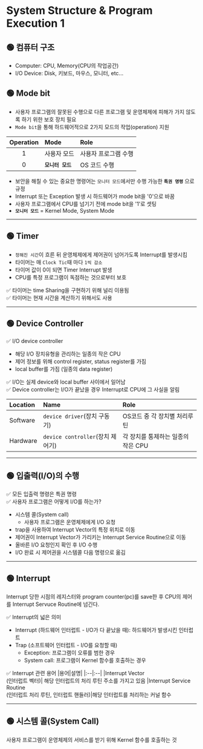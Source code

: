 # System Structure & Program Execution 1
## 🟢 컴퓨터 구조
- Computer: CPU, Memory(CPU의 작업공간)
- I/O Device: Disk, 키보드, 마우스, 모니터, etc...

## 🟢 Mode bit
- 사용자 프로그램의 잘못된 수행으로 다른 프로그램 및 운영체제에 피해가 가지 않도록 하기 위한 보호 장치 필요
- `Mode bit`을 통해 하드웨어적으로 2가지 모드의 작업(operation) 지원   

|Operation|Mode|Role|
|:--:|:--|:--|
|1|사용자 모드|사용자 프로그램 수행|
|0|**`모니터 모드`**|OS 코드 수행|
- 보안을 해칠 수 있는 중요한 명령어는 `모니터 모드`에서만 수행 가능한 **`특권 명령`** 으로 규정
- Interrupt 또는 Exception 발생 시 하드웨어가 mode bit을 '0'으로 바꿈
- 사용자 프로그램에서 CPU를 넘기기 전에 mode bit을 '1'로 셋팅
- **`모니터 모드`** = Kernel Mode, System Mode

---
## 🟢 Timer
- `정해진 시간`이 흐른 뒤 운영체제에게 제어권이 넘어가도록 Interrupt를 발생시킴
- 타이머는 매 `Clock Tic`때 마다 `1씩 감소`
- 타이머 값이 0이 되면 Timer Interrupt 발생
- CPU를 특정 프로그램이 독점하는 것으로부터 보호   

✅ 타이머는 time Sharing을 구현하기 위해 널리 이용됨   
✅ 타이머는 현재 시간을 계산하기 위해서도 사용

---
## 🟢 Device Controller
✅ I/O device controller 

  - 해당 I/O 장치유형을 관리하는 일종의 작은 CPU
  - 제어 정보를 위해 control register, status register를 가짐
  - local buffer를 가짐 (일종의 data register)

✅ I/O는 실제 device와 local buffer 사이에서 일어남   
✅ Device controller는 I/O가 끝났을 경우 Interrupt로 CPU에 그 사실을 알림   

|Location|Name|Role|
|:---|:---|:---|
|Software|`device driver`(장치 구동기)|OS코드 중 각 장치별 처리루틴|
|Hardware|`device controller`(장치 제어기)|각 장치를 통제하는 일종의 작은 CPU|

---
## 🟢 입출력(I/O)의 수행
✅ 모든 입출력 명령은 특권 명령   
✅ 사용자 프로그램은 어떻게 I/O를 하는가?

  - 시스템 콜(System call)
    - 사용자 프로그램은 운영체제에게 I/O 요청
  - trap을 사용하여 Interrupt Vector의 특정 위치로 이동
  - 제어권이 Interrupt Vector가 가리키는 Interrupt Service Routine으로 이동
  - 올바른 I/O 요청인지 확인 후 I/O 수행
  - I/O 완료 시 제어권을 시스템콜 다음 명령으로 옮김

---
## 🟢 Interrupt
Interrupt 당한 시점의 레지스터와 program counter(pc)를 save한 후 CPU의 제어를 Interrupt Servuce Routine에 넘긴다.

✅ Interrupt의 넓은 의미
- Interrupt (하드웨어 인터럽트 - I/O가 다 끝났을 때): 하드웨어가 발생시킨 인터럽트
- Trap (소프트웨어 인터럽트 - I/O를 요청할 때)
  - Exception: 프로그램이 오류를 범한 경우
  - System call: 프로그램이 Kernel 함수를 호출하는 경우

✅ Interrupt 관련 용어
|용어|설명|
|:--|:--|
|Interrupt Vector<br/>(인터럽트 벡터)| 해당 인터럽트의 처리 루틴 주소를 가지고 있음
|Interrupt Service Routine<br/>(인터럽트 처리 루틴, 인터럽트 핸들러)|해당 인터럽트를 처리하는 커널 함수

---
## 🟢 시스템 콜(System Call)
사용자 프로그램이 운영체제의 서비스를 받기 위해 Kernel 함수를 호출하는 것